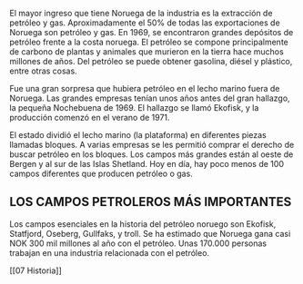 El mayor ingreso que tiene Noruega de la industria es la extracción de petróleo y gas. Aproximadamente el 50% de todas las exportaciones de Noruega son petróleo y gas. En 1969, se encontraron grandes depósitos de petróleo frente a la costa noruega. El petróleo se compone principalmente de carbono de plantas y animales que murieron en la tierra hace muchos millones de años. Del petróleo se puede obtener gasolina, diésel y plástico, entre otras cosas.

Fue una gran sorpresa que hubiera petróleo en el lecho marino fuera de Noruega. Las grandes empresas tenían unos años antes del gran hallazgo, la pequeña Nochebuena de 1969. El hallazgo se llamó Ekofisk, y la producción comenzó en el verano de 1971.

El estado dividió el lecho marino (la plataforma) en diferentes piezas llamadas bloques. A varias empresas se les permitió comprar el derecho de buscar petróleo en los bloques. Los campos más grandes están al oeste de Bergen y al sur de las Islas Shetland. Hoy en día, hay poco menos de 100 campos diferentes que producen petróleo o gas.

## LOS CAMPOS PETROLEROS MÁS IMPORTANTES

Los campos esenciales en la historia del petróleo noruego son Ekofisk, Statfjord, Oseberg, Gullfaks, y troll. Se ha estimado que Noruega gana casi NOK 300 mil millones al año con el petróleo. Unas 170.000 personas trabajan en una industria relacionada con el petróleo.

[[07 Historia]]